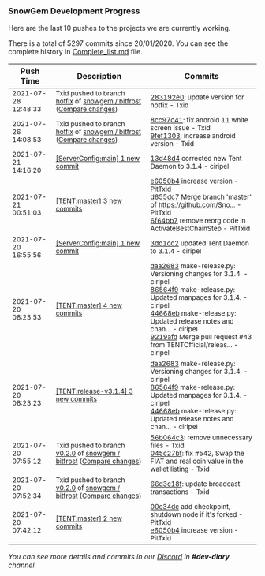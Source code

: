 
### SnowGem Development Progress

Here are the last 10 pushes to the projects we are currently working.

There is a total of 5297 commits since 20/01/2020. You can see the complete history in
 [Complete_list.md](Complete_list.md) file.

| Push Time | Description | Commits |
| --- | --- | --- |
| <sub>2021-07-28 12:48:33</sub> | <sub>Txid pushed to branch [hotfix](https://gitlab.com/snowgem/bitfrost/commits/hotfix) of [snowgem / bitfrost](https://gitlab.com/snowgem/bitfrost) ([Compare changes](https://gitlab.com/snowgem/bitfrost/compare/9fef13032fc028e80680527909ff99bdbdcb6b93...283192e0feb5fcc2bcde2ca264256e41324dbf95))</sub> | <sub>[283192e0](https://gitlab.com/snowgem/bitfrost/-/commit/283192e0feb5fcc2bcde2ca264256e41324dbf95): update version for hotfix - Txid</sub> |
| <sub>2021-07-26 14:08:53</sub> | <sub>Txid pushed to branch [hotfix](https://gitlab.com/snowgem/bitfrost/commits/hotfix) of [snowgem / bitfrost](https://gitlab.com/snowgem/bitfrost) ([Compare changes](https://gitlab.com/snowgem/bitfrost/compare/c53e1dc447041cf646de88c7c65795a8db3dab81...9fef13032fc028e80680527909ff99bdbdcb6b93))</sub> | <sub>[8cc97c41](https://gitlab.com/snowgem/bitfrost/-/commit/8cc97c413e08c43d4cdd79dbb40269a527d8069a): fix android 11 white screen issue - Txid<br>[9fef1303](https://gitlab.com/snowgem/bitfrost/-/commit/9fef13032fc028e80680527909ff99bdbdcb6b93): increase android version - Txid</sub> |
| <sub>2021-07-21 14:16:20</sub> | <sub>[[ServerConfig:main] 1 new commit](https://github.com/TENTOfficial/ServerConfig/commit/13d48d4b6c9804c5373a1dbd50bc884e59cb47e8)</sub> | <sub>[13d48d4](https://github.com/TENTOfficial/ServerConfig/commit/13d48d4b6c9804c5373a1dbd50bc884e59cb47e8) corrected new Tent Daemon to 3.1.4 - ciripel</sub> |
| <sub>2021-07-21 00:51:03</sub> | <sub>[[TENT:master] 3 new commits](https://github.com/TENTOfficial/TENT/compare/9219afdb84ba...6f64bb7dbea5)</sub> | <sub>[e6050b4](https://github.com/TENTOfficial/TENT/commit/e6050b41eac962061ef2b993b0bb522af1abbcc5) increase version - PitTxid<br>[d655dc7](https://github.com/TENTOfficial/TENT/commit/d655dc7c4652c99414af6cb5ab16b899fc821200) Merge branch 'master' of https://github.com/Sno... - PitTxid<br>[6f64bb7](https://github.com/TENTOfficial/TENT/commit/6f64bb7dbea5fdc1982d4d8ea47b674cf15bc512) remove reorg code in ActivateBestChainStep - PitTxid</sub> |
| <sub>2021-07-20 16:55:56</sub> | <sub>[[ServerConfig:main] 1 new commit](https://github.com/TENTOfficial/ServerConfig/commit/3dd1cc29b90badcbdcb51e7e6bcff0dc9c7bf42d)</sub> | <sub>[3dd1cc2](https://github.com/TENTOfficial/ServerConfig/commit/3dd1cc29b90badcbdcb51e7e6bcff0dc9c7bf42d) updated Tent Daemon to 3.1.4 - ciripel</sub> |
| <sub>2021-07-20 08:23:53</sub> | <sub>[[TENT:master] 4 new commits](https://github.com/TENTOfficial/TENT/compare/00c34dc8515c...9219afdb84ba)</sub> | <sub>[daa2683](https://github.com/TENTOfficial/TENT/commit/daa268369eabdde1c3b7e3fa4083d9bf24383ba5) make-release.py: Versioning changes for 3.1.4. - ciripel<br>[86564f9](https://github.com/TENTOfficial/TENT/commit/86564f9148d7d2fa0ffecd5d48892f40c7b07f7f) make-release.py: Updated manpages for 3.1.4. - ciripel<br>[44668eb](https://github.com/TENTOfficial/TENT/commit/44668eb578e325ab6e5a1e651dbe43433380c5e4) make-release.py: Updated release notes and chan... - ciripel<br>[9219afd](https://github.com/TENTOfficial/TENT/commit/9219afdb84ba928073f8fd75fa717043ce4aa632) Merge pull request #43 from TENTOfficial/releas... - ciripel</sub> |
| <sub>2021-07-20 08:23:23</sub> | <sub>[[TENT:release\-v3\.1\.4] 3 new commits](https://github.com/TENTOfficial/TENT/compare/daa268369eab^...44668eb578e3)</sub> | <sub>[daa2683](https://github.com/TENTOfficial/TENT/commit/daa268369eabdde1c3b7e3fa4083d9bf24383ba5) make-release.py: Versioning changes for 3.1.4. - ciripel<br>[86564f9](https://github.com/TENTOfficial/TENT/commit/86564f9148d7d2fa0ffecd5d48892f40c7b07f7f) make-release.py: Updated manpages for 3.1.4. - ciripel<br>[44668eb](https://github.com/TENTOfficial/TENT/commit/44668eb578e325ab6e5a1e651dbe43433380c5e4) make-release.py: Updated release notes and chan... - ciripel</sub> |
| <sub>2021-07-20 07:55:12</sub> | <sub>Txid pushed to branch [v0\.2\.0](https://gitlab.com/snowgem/bitfrost/commits/v0.2.0) of [snowgem / bitfrost](https://gitlab.com/snowgem/bitfrost) ([Compare changes](https://gitlab.com/snowgem/bitfrost/compare/66d3c18f83aa9915b9c553e233fa4f50711dcdcf...045c27bf6d43f3f40a51a92176a6185f2284ae43))</sub> | <sub>[56b064c3](https://gitlab.com/snowgem/bitfrost/-/commit/56b064c367842e37c1b95b010a8e3fb00e701871): remove unnecessary files - Txid<br>[045c27bf](https://gitlab.com/snowgem/bitfrost/-/commit/045c27bf6d43f3f40a51a92176a6185f2284ae43): fix #542, Swap the FIAT and real coin value in the wallet listing - Txid</sub> |
| <sub>2021-07-20 07:52:34</sub> | <sub>Txid pushed to branch [v0\.2\.0](https://gitlab.com/snowgem/bitfrost/commits/v0.2.0) of [snowgem / bitfrost](https://gitlab.com/snowgem/bitfrost) ([Compare changes](https://gitlab.com/snowgem/bitfrost/compare/92977f56fa3df67420736021812d7d5b648682ca...66d3c18f83aa9915b9c553e233fa4f50711dcdcf))</sub> | <sub>[66d3c18f](https://gitlab.com/snowgem/bitfrost/-/commit/66d3c18f83aa9915b9c553e233fa4f50711dcdcf): update broadcast transactions - Txid</sub> |
| <sub>2021-07-20 07:42:12</sub> | <sub>[[TENT:master] 2 new commits](https://github.com/TENTOfficial/TENT/compare/1fc5a12b6420...e6050b41eac9)</sub> | <sub>[00c34dc](https://github.com/TENTOfficial/TENT/commit/00c34dc8515c24999c999fd4ec433b12f5a1569c) add checkpoint, shutdown node if it's forked - PitTxid<br>[e6050b4](https://github.com/TENTOfficial/TENT/commit/e6050b41eac962061ef2b993b0bb522af1abbcc5) increase version - PitTxid</sub> |

_You can see more details and commits in our [Discord](https://discord.gg/zumGnbg) in **#dev-diary** channel._
